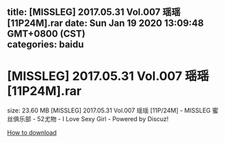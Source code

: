 
title: [MISSLEG] 2017.05.31 Vol.007 瑶瑶[11P24M].rar
date: Sun Jan 19 2020 13:09:48 GMT+0800 (CST)    
categories: baidu
---

# [MISSLEG] 2017.05.31 Vol.007 瑶瑶[11P24M].rar
size: 23.60 MB
 [MISSLEG] 2017.05.31 Vol.007 瑶瑶 [11P/24M] - MISSLEG 蜜丝俱乐部 - 52尤物 - I Love Sexy Girl - Powered by Discuz!
 

[How to download](https://bpcam.bemobtrk.com/go/2ceec3aa-1ca2-46d6-b9ff-aaa5c184517c?jno=29)